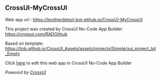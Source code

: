 ## CrossUI-MyCrossUI
Web app url : https://brotherdelsol-bot.github.io/CrossUI-MyCrossUI

This project was created by CrossUI No-Code App Builder: https://crossui.com/RADGithub

Based on template: https://linb.github.io/CrossUI_Assets/assets/projects/Simple/xui_project_tpl_Empty

Click [here](https://crossui.com/RADGithub/#!from=github&owner=brotherdelsol-bot&repo=CrossUI-MyCrossUI) to edit this web app in CrossUI No-Code App Builder

<i>Powered by [CrossUI](https://crossui.com)</i>
